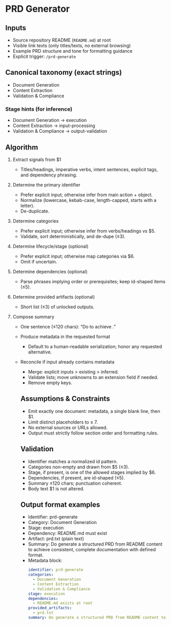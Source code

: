 # PRD Generator

## Inputs

- Source repository README (`README.md`) at root
- Visible link texts (only titles/texts, no external browsing)
- Example PRD structure and tone for formatting guidance
- Explicit trigger: `/prd-generate`

## Canonical taxonomy (exact strings)

- Document Generation
- Content Extraction
- Validation & Compliance

### Stage hints (for inference)

- Document Generation → execution
- Content Extraction → input-processing
- Validation & Compliance → output-validation

## Algorithm

1. Extract signals from $1
   - Titles/headings, imperative verbs, intent sentences, explicit tags, and dependency phrasing.

2. Determine the primary identifier
   - Prefer explicit input; otherwise infer from main action + object.
   - Normalize (lowercase, kebab-case, length-capped, starts with a letter).
   - De-duplicate.

3. Determine categories
   - Prefer explicit input; otherwise infer from verbs/headings vs $5.
   - Validate, sort deterministically, and de-dupe (≤3).

4. Determine lifecycle/stage (optional)
   - Prefer explicit input; otherwise map categories via $6.
   - Omit if uncertain.

5. Determine dependencies (optional)
   - Parse phrases implying order or prerequisites; keep id-shaped items (≤5).

6. Determine provided artifacts (optional)
   - Short list (≤3) of unlocked outputs.

7. Compose summary
   - One sentence (≤120 chars): “Do <verb> <object> to achieve <outcome>.”

8. Produce metadata in the requested format
   - Default to a human-readable serialization; honor any requested alternative.

9. Reconcile if input already contains metadata
   - Merge: explicit inputs > existing > inferred.
   - Validate lists; move unknowns to an extension field if needed.
   - Remove empty keys.

## Assumptions & Constraints

- Emit exactly one document: metadata, a single blank line, then $1.
- Limit distinct placeholders to ≤ 7.
- No external sources or URLs allowed.
- Output must strictly follow section order and formatting rules.

## Validation

- Identifier matches a normalized id pattern.
- Categories non-empty and drawn from $5 (≤3).
- Stage, if present, is one of the allowed stages implied by $6.
- Dependencies, if present, are id-shaped (≤5).
- Summary ≤120 chars; punctuation coherent.
- Body text $1 is not altered.

## Output format examples

- Identifier: prd-generate
- Category: Document Generation
- Stage: execution
- Dependency: README.md must exist
- Artifact: prd.txt (plain text)
- Summary: Do generate a structured PRD from README content to achieve consistent, complete documentation with defined format.
- Metadata block:
  ```yaml
  identifier: prd-generate
  categories:
    - Document Generation
    - Content Extraction
    - Validation & Compliance
  stage: execution
  dependencies:
    - README.md exists at root
  provided_artifacts:
    - prd.txt
  summary: Do generate a structured PRD from README content to achieve consistent, complete documentation with defined format.
  ```
